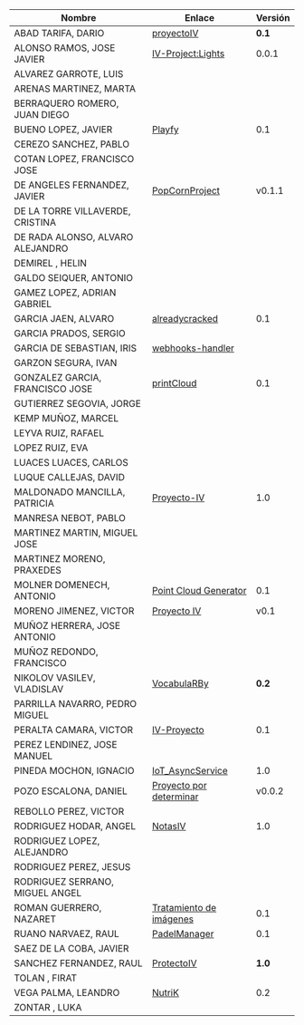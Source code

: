 | Nombre | Enlace | Versión |
|--------|--------|---------|
|ABAD TARIFA, DARIO | [proyectoIV](https://github.com/daraahh/proyectoIV) | **0.1** |
|ALONSO RAMOS, JOSE JAVIER | [IV-Project:Lights](https://github.com/JJavier98/IV-Project) | 0.0.1 |
|ALVAREZ GARROTE, LUIS | | |
|ARENAS MARTINEZ, MARTA | | |
|BERRAQUERO ROMERO, JUAN DIEGO | | |
|BUENO LOPEZ, JAVIER | [Playfy](https://github.com/JaviBL8/Playfy) | 0.1 |
|CEREZO SANCHEZ, PABLO | | |
|COTAN LOPEZ, FRANCISCO JOSE | | |
|DE ANGELES FERNANDEZ, JAVIER | [PopCornProject](https://github.com/jdafer98/PopcornProject) | v0.1.1 |
|DE LA TORRE VILLAVERDE, CRISTINA | | |
|DE RADA ALONSO, ALVARO ALEJANDRO | | |
|DEMIREL , HELIN | | |
|GALDO SEIQUER, ANTONIO | | |
|GAMEZ LOPEZ, ADRIAN GABRIEL | | |
|GARCIA JAEN, ALVARO | [alreadycracked](https://github.com/AlvaroGarciaJaen/alreadycracked) | 0.1 |
|GARCIA PRADOS, SERGIO | | |
|GARCIA DE SEBASTIAN, IRIS | [webhooks-handler](https://github.com/iris-garcia/webhooks-handler) | |
|GARZON SEGURA, IVAN | | |
|GONZALEZ GARCIA, FRANCISCO JOSE | [printCloud](https://github.com/Neo-Stark/Proyecto-IV-19-20) | 0.1 |
|GUTIERREZ SEGOVIA, JORGE | | |
|KEMP MUÑOZ, MARCEL | | |
|LEYVA RUIZ, RAFAEL | | |
|LOPEZ RUIZ, EVA | | |
|LUACES LUACES, CARLOS | | |
|LUQUE CALLEJAS, DAVID | | |
|MALDONADO MANCILLA, PATRICIA |[Proyecto-IV](https://github.com/patriciamaldonado/Proyecto-IV) | 1.0 |
|MANRESA NEBOT, PABLO | | |
|MARTINEZ MARTIN, MIGUEL JOSE | | |
|MARTINEZ MORENO, PRAXEDES | | |
|MOLNER DOMENECH, ANTONIO | [Point Cloud Generator](https://github.com/antoniomdk/pointcloud-generator) | 0.1 |
|MORENO JIMENEZ, VICTOR | [Proyecto IV](https://github.com/VictorMorenoJimenez/IV) | v0.1 |
|MUÑOZ HERRERA, JOSE ANTONIO | | |
|MUÑOZ REDONDO, FRANCISCO | | |
|NIKOLOV VASILEV, VLADISLAV | [VocabulaRBy](https://github.com/Vol0kin/VocabulaRBy) | **0.2** |
|PARRILLA NAVARRO, PEDRO MIGUEL | | |
|PERALTA CAMARA, VICTOR | [IV-Proyecto](https://github.com/victorperalta93/IV-Proyecto) | 0.1 |
|PEREZ LENDINEZ, JOSE MANUEL | | |
|PINEDA MOCHON, IGNACIO | [IoT_AsyncService](https://github.com/nachop97m/IoT_AsyncService) | 1.0 |
|POZO ESCALONA, DANIEL | [Proyecto por determinar](https://github.com/danipozo/proyecto-IV) | v0.0.2 |
|REBOLLO PEREZ, VICTOR | | |
|RODRIGUEZ HODAR, ANGEL | [NotasIV](https://github.com/angelhodar/NotasIV-WebService) | 1.0 |
|RODRIGUEZ LOPEZ, ALEJANDRO | | |
|RODRIGUEZ PEREZ, JESUS | | |
|RODRIGUEZ SERRANO, MIGUEL ANGEL | | |
|ROMAN GUERRERO, NAZARET | [Tratamiento de imágenes](https://github.com/nazaretrogue/Microservicio-multimedia) | 0.1 |
|RUANO NARVAEZ, RAUL | [PadelManager](https://github.com/ruanete/PadelManager) | 0.1 |
|SAEZ DE LA COBA, JAVIER | | |
|SANCHEZ FERNANDEZ, RAUL | [ProtectoIV](https://github.com/raulsf6/IV-19-20.git) | **1.0** |
|TOLAN , FIRAT | | |
|VEGA PALMA, LEANDRO | [NutriK](https://github.com/LeandroVP/NutriK)| 0.2 |
|ZONTAR , LUKA | | |
